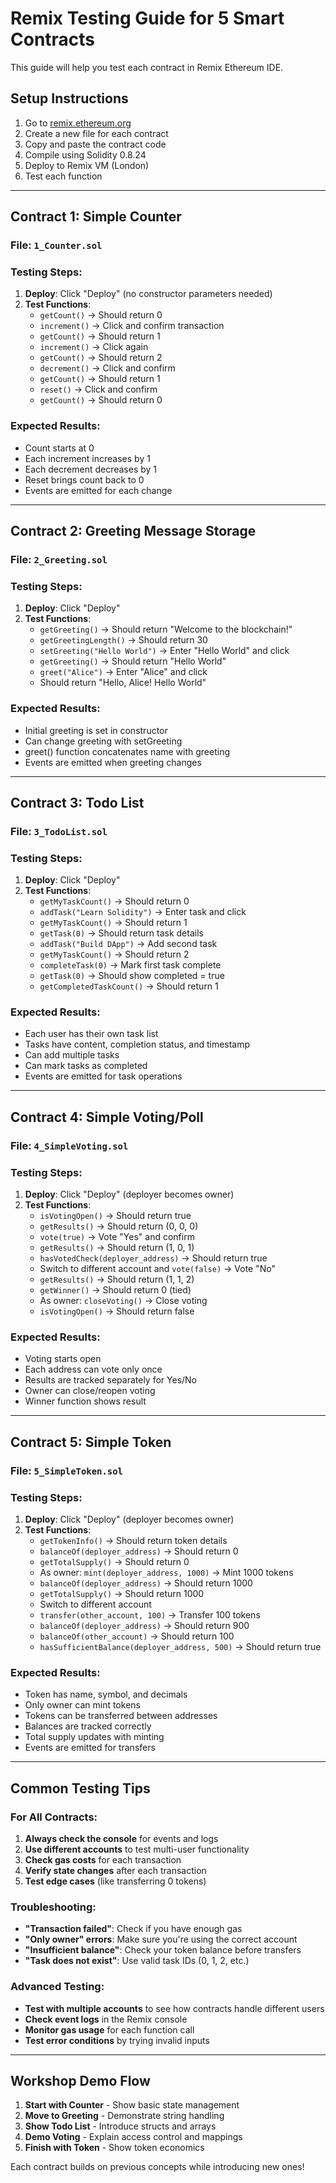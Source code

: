 # Remix Testing Guide for 5 Smart Contracts

This guide will help you test each contract in Remix Ethereum IDE.

## Setup Instructions

1. Go to [remix.ethereum.org](https://remix.ethereum.org)
2. Create a new file for each contract
3. Copy and paste the contract code
4. Compile using Solidity 0.8.24
5. Deploy to Remix VM (London)
6. Test each function

---

## Contract 1: Simple Counter

### File: `1_Counter.sol`

### Testing Steps:
1. **Deploy**: Click "Deploy" (no constructor parameters needed)
2. **Test Functions**:
   - `getCount()` → Should return 0
   - `increment()` → Click and confirm transaction
   - `getCount()` → Should return 1
   - `increment()` → Click again
   - `getCount()` → Should return 2
   - `decrement()` → Click and confirm
   - `getCount()` → Should return 1
   - `reset()` → Click and confirm
   - `getCount()` → Should return 0

### Expected Results:
- Count starts at 0
- Each increment increases by 1
- Each decrement decreases by 1
- Reset brings count back to 0
- Events are emitted for each change

---

## Contract 2: Greeting Message Storage

### File: `2_Greeting.sol`

### Testing Steps:
1. **Deploy**: Click "Deploy"
2. **Test Functions**:
   - `getGreeting()` → Should return "Welcome to the blockchain!"
   - `getGreetingLength()` → Should return 30
   - `setGreeting("Hello World")` → Enter "Hello World" and click
   - `getGreeting()` → Should return "Hello World"
   - `greet("Alice")` → Enter "Alice" and click
   - Should return "Hello, Alice! Hello World"

### Expected Results:
- Initial greeting is set in constructor
- Can change greeting with setGreeting
- greet() function concatenates name with greeting
- Events are emitted when greeting changes

---

## Contract 3: Todo List

### File: `3_TodoList.sol`

### Testing Steps:
1. **Deploy**: Click "Deploy"
2. **Test Functions**:
   - `getMyTaskCount()` → Should return 0
   - `addTask("Learn Solidity")` → Enter task and click
   - `getMyTaskCount()` → Should return 1
   - `getTask(0)` → Should return task details
   - `addTask("Build DApp")` → Add second task
   - `getMyTaskCount()` → Should return 2
   - `completeTask(0)` → Mark first task complete
   - `getTask(0)` → Should show completed = true
   - `getCompletedTaskCount()` → Should return 1

### Expected Results:
- Each user has their own task list
- Tasks have content, completion status, and timestamp
- Can add multiple tasks
- Can mark tasks as completed
- Events are emitted for task operations

---

## Contract 4: Simple Voting/Poll

### File: `4_SimpleVoting.sol`

### Testing Steps:
1. **Deploy**: Click "Deploy" (deployer becomes owner)
2. **Test Functions**:
   - `isVotingOpen()` → Should return true
   - `getResults()` → Should return (0, 0, 0)
   - `vote(true)` → Vote "Yes" and confirm
   - `getResults()` → Should return (1, 0, 1)
   - `hasVotedCheck(deployer_address)` → Should return true
   - Switch to different account and `vote(false)` → Vote "No"
   - `getResults()` → Should return (1, 1, 2)
   - `getWinner()` → Should return 0 (tied)
   - As owner: `closeVoting()` → Close voting
   - `isVotingOpen()` → Should return false

### Expected Results:
- Voting starts open
- Each address can vote only once
- Results are tracked separately for Yes/No
- Owner can close/reopen voting
- Winner function shows result

---

## Contract 5: Simple Token

### File: `5_SimpleToken.sol`

### Testing Steps:
1. **Deploy**: Click "Deploy" (deployer becomes owner)
2. **Test Functions**:
   - `getTokenInfo()` → Should return token details
   - `balanceOf(deployer_address)` → Should return 0
   - `getTotalSupply()` → Should return 0
   - As owner: `mint(deployer_address, 1000)` → Mint 1000 tokens
   - `balanceOf(deployer_address)` → Should return 1000
   - `getTotalSupply()` → Should return 1000
   - Switch to different account
   - `transfer(other_account, 100)` → Transfer 100 tokens
   - `balanceOf(deployer_address)` → Should return 900
   - `balanceOf(other_account)` → Should return 100
   - `hasSufficientBalance(deployer_address, 500)` → Should return true

### Expected Results:
- Token has name, symbol, and decimals
- Only owner can mint tokens
- Tokens can be transferred between addresses
- Balances are tracked correctly
- Total supply updates with minting
- Events are emitted for transfers

---

## Common Testing Tips

### For All Contracts:
1. **Always check the console** for events and logs
2. **Use different accounts** to test multi-user functionality
3. **Check gas costs** for each transaction
4. **Verify state changes** after each transaction
5. **Test edge cases** (like transferring 0 tokens)

### Troubleshooting:
- **"Transaction failed"**: Check if you have enough gas
- **"Only owner" errors**: Make sure you're using the correct account
- **"Insufficient balance"**: Check your token balance before transfers
- **"Task does not exist"**: Use valid task IDs (0, 1, 2, etc.)

### Advanced Testing:
- **Test with multiple accounts** to see how contracts handle different users
- **Check event logs** in the Remix console
- **Monitor gas usage** for each function call
- **Test error conditions** by trying invalid inputs

---

## Workshop Demo Flow

1. **Start with Counter** - Show basic state management
2. **Move to Greeting** - Demonstrate string handling
3. **Show Todo List** - Introduce structs and arrays
4. **Demo Voting** - Explain access control and mappings
5. **Finish with Token** - Show token economics

Each contract builds on previous concepts while introducing new ones!
